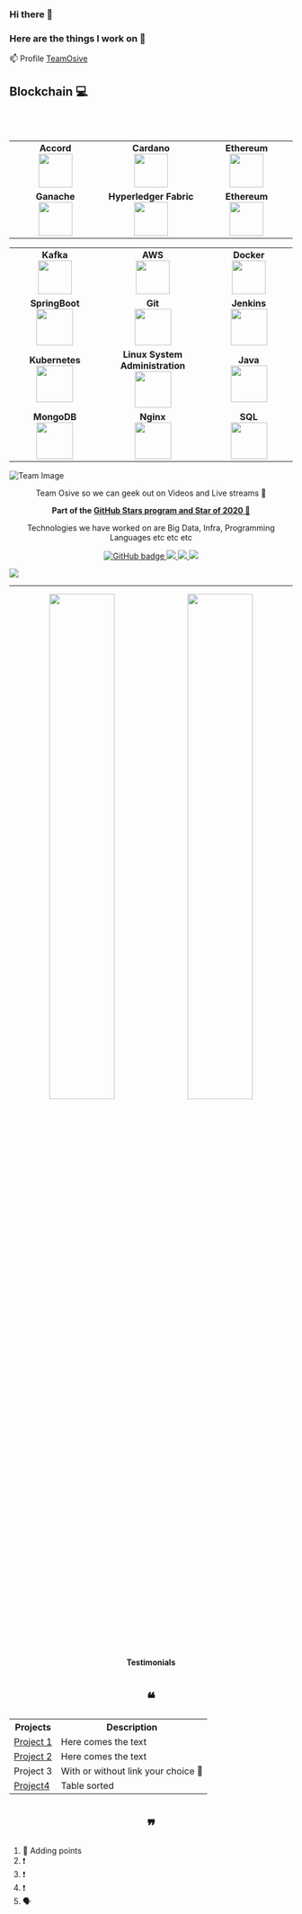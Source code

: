 ### Hi there 👋

<!--
**saki-osive/saki-osive** is a ✨ _special_ ✨ repository because its `README.md` (this file) appears on your GitHub profile.

Here are some ideas to get you started:

- 🔭 I’m currently working on ...
- 🌱 I’m currently learning ...
- 👯 I’m looking to collaborate on ...
- 🤔 I’m looking for help with ...
- 💬 Ask me about ...
- 📫 How to reach me: ...
- 😄 Pronouns: ...
- ⚡ Fun fact: ...
-->

### Here are the things I work on 👋

📫 Profile [TeamOsive](https://osive.tk/team/)


## Blockchain :computer:


<br>
<table>
<tbody>
 <tr>
<td align="center" width="20%">
<span><b><center>Accord</center></b></span> 
<img height=60px src="https://avatars.githubusercontent.com/u/29445438?s=200&v=4"> 
</td>

<td align="center" width="20%">
<span><b><center>Cardano</center></b></span> 
<img height=60px src="https://www.benzinga.com/files/images/story/2012/cardano.jpeg"> 
</td>

<td align="center" width="20%">
<span><b><center>Ethereum</center></b></span> 
<img height=60px src="https://thumbor.forbes.com/thumbor/fit-in/900x510/https://www.forbes.com/advisor/wp-content/uploads/2021/03/ethereum-1.jpeg"> 
</td>
</tr>

 <tr>
<td align="center" width="20%">
<span><b><center>Ganache</center></b></span> 
<img height=60px src="https://next-stack.github.io/docs/ganache/images/ganache-logo.png"> 
</td>

<td align="center" width="20%">
<span><b><center>Hyperledger Fabric</center></b></span> 
<img height=60px src="https://repository-images.githubusercontent.com/66573241/e4a04d80-cd1c-11e9-8af2-786d342820bb"> 
</td>

<td align="center" width="20%">
<span><b><center>Ethereum</center></b></span> 
<img height=60px src="https://thumbor.forbes.com/thumbor/fit-in/900x510/https://www.forbes.com/advisor/wp-content/uploads/2021/03/ethereum-1.jpeg"> 
</td>
</tr>



































<br>
<table>
<tbody>
 <tr>
<td align="center" width="20%">
<span><b><center>Kafka</center></b></span> 
<img height=60px src="https://developers.redhat.com/blog/wp-content/uploads/2018/05/kafka-logo-tall.png"> 
</td>

<td align="center" width="20%">
<span><b><center>AWS</center></b></span> 
<img height=60px src="https://encrypted-tbn0.gstatic.com/images?q=tbn%3AANd9GcQV9AyEyvrlIJLOfbxFLfOr03Qy5gRL0txWMQ&usqp=CAU"> 
</td>

<td align="center" width="20%">
<span><b><center>Docker</center></b></span> 
<img height=60px src="https://encrypted-tbn0.gstatic.com/images?q=tbn%3AANd9GcTApU_6Eg4oWx3NMhLifHmNEkxjeMxfd3oGUA&usqp=CAU"> 
</td>
</tr>

<tr>
<td align="center" width="20%">
<span><b><center>SpringBoot</center></b></span> 
<img height=65px src="https://www.endivesoftware.com/blog/wp-content/uploads/2020/01/Spring-Boot-Application-Development.png"> 
</td>

<td align="center" width="20%">
<span><b><center>Git</center></b></span> 
<img height=65px src="https://git-scm.com/images/logos/downloads/Git-Logo-2Color.png"> 
</td>

<td align="center" width="20%">
<span><b><center>Jenkins</center></b></span> 
<img height=65px src="https://www.devteam.space/wp-content/uploads/2018/03/jenkins.jpg"> 
</td>
</tr>

<tr>
<td align="center" width="20%">
<span><b><center>Kubernetes</center></b></span> 
<img height=65px src="https://d15shllkswkct0.cloudfront.net/wp-content/blogs.dir/1/files/2019/05/Kubernetes_New.png"> 
</td>

<td align="center" width="20%">
<span><b><center>Linux System Administration</center></b></span> 
<img height=65px src="https://upload.wikimedia.org/wikipedia/commons/a/af/Tux.png"> 
</td>



<td align="center" width="20%">
<span><b><center>Java</center></b></span> 
<img height=65px src="https://www.coveros.com/wp-content/uploads/2014/03/java-logo.jpg"> 
</td>
</tr>

<tr>
<td align="center" width="20%">
<span><b><center>MongoDB</center></b></span> 
<img height=65px src="https://www.logolynx.com/images/logolynx/d5/d50b83324fb4fbab14cdfaf47409115b.jpeg"> 
</td>

<td align="center" width="20%">
<span><b><center>Nginx</center></b></span> 
<img height=65px src="http://www.myiconfinder.com/uploads/iconsets/256-256-cf2ed3956a3a1484f83ed20d7e987f21.png"> 
</td>

<td align="center" width="20%">
<span><b><center>SQL</center></b></span> 
<img height=65px src="https://i0.wp.com/www.complexsql.com/wp-content/uploads/2017/01/sql-logo.jpg?ssl=1"> 
</td>
</tr>

</tbody>
</table>



![Team Image](https://assets-global.website-files.com/5a690960b80baa0001e05b0f/5c9cc3d253b93c326aced801_Positive-Team-Culture%20.png)

<p align="center">Team Osive </a> so we can geek out on Videos and Live streams 🎥</p>

<p align="center"><b>Part of the <a href = "https://stars.github.com/profiles"> GitHub Stars program and Star of 2020 🌟 </a></b></p>

<p align="center"> Technologies we have worked on are Big Data, Infra, Programming Languages etc etc etc </p>

<p align="center">
  <a href="https://github.com/eddiejaoude?tab=followers">
    <img src="https://img.shields.io/github/followers/eddiejaoude?label=Followers&logo=GitHub&style=for-the-badge" alt="GitHub badge" />
  </a>
  <a href="http://twitteOurr.com/eddiejaoude">
    <img src="https://img.shields.io/twitter/follow/eddiejaoude?label=Twitter&logo=twitter&style=for-the-badge" />
  </a>
  <a href="https://discord.com/invite/jZQs6Wu">
    <img src="https://img.shields.io/discord/699608417039286293?logo=discord&style=for-the-badge" />
  </a>
  <a href="http://youtube.com/eddiejaoude?sub_confirmation=1">
    <img src="https://img.shields.io/youtube/views/2IzRSHT5Hw8?label=YouTube&logo=YouTube&style=for-the-badge" />
  </a>
</p>

![](https://cdn.dribbble.com/users/24711/screenshots/5371151/hero-motio.gif)

---


<p align="center">
  <img width="48%" src="https://github-readme-stats.vercel.app/api?username=saki-osive&show_icons=true&theme=tokyonight" />
  <img width="48%" src="https://github-readme-streak-stats.herokuapp.com/?user=saki-osive&theme=tokyonight" />
</p>


<h4 align="center">Testimonials</h4>
<h1 align="center">❝</h1>

<table>
  <tr>
    <th>Projects</th>
    <th>Description</th>
  </tr>
  <tr>
    <td><a target="_blank" href="https://twitter.com/urlichsanais/status/1349358736092094467">Project 1</a></td>
    <td>Here comes the text</td>
  </tr>
  <tr>
    <td><a target="_blank" href="https://twitter.com/yalematta/status/1304541107330658313">Project 2</a></td>
    <td>Here comes the text</td>
  </tr>
  <tr>
    <td>Project 3</a></td>
    <td>With or without link your choice 🌟</td>
  </tr>
  <tr>
    <td><a target="_blank" href="https://twitter.com/allanregush/status/1304484456221167617">Project4</a></td>
    <td>Table sorted </td>
  </tr>
</table>

<h1 align="center">❞</h1>

<!--START_SECTION:activity-->
1. 💪 Adding points 
2. ❗️ 
3. ❗️ 
4. ❗️ 
5. 🗣 
<!--END_SECTION:activity-->
